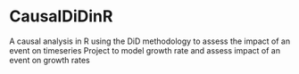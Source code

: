 # CausalDiDinR
A causal analysis in R using the DiD methodology to assess the impact of an event on timeseries
Project to model growth rate and assess impact of an event on growth rates
